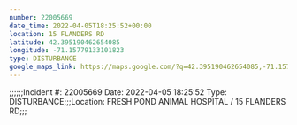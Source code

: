 ```yaml
---
number: 22005669
date_time: 2022-04-05T18:25:52+00:00
location: 15 FLANDERS RD
latitude: 42.395190462654085
longitude: -71.15779133101823
type: DISTURBANCE
google_maps_link: https://maps.google.com/?q=42.395190462654085,-71.15779133101823
---
```


;;;;;;Incident #: 22005669  Date: 2022-04-05 18:25:52   Type: DISTURBANCE;;;Location: FRESH POND ANIMAL HOSPITAL / 15 FLANDERS RD;;;
